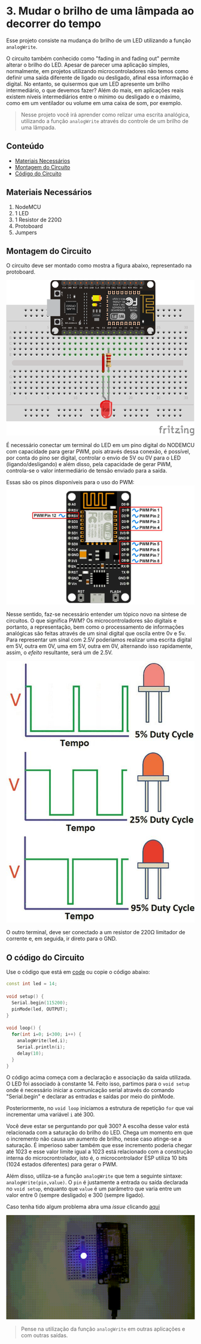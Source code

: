 # 3. Mudar o brilho de uma lâmpada ao decorrer do tempo

Esse projeto consiste na mudança do brilho de um LED utilizando a função ```analogWrite```.

O circuito também conhecido como "fading in and fading out" permite alterar o brilho do LED. Apesar de parecer uma aplicação simples, normalmente, em projetos utilizando microcontroladores não temos como definir uma saída diferente de ligado ou desligado, afinal essa informação é digital. No entanto, se quisermos que um LED apresente um brilho intermediário, o que devemos fazer? Além do mais, em aplicações reais existem níveis intermediários entre o mínimo ou desligado e o máximo, como em um ventilador ou volume em uma caixa de som, por exemplo.

> Nesse projeto você irá aprender como relizar uma escrita analógica, utilizando a função ```analogWrite``` através do controle de um brilho de uma lâmpada.

## Conteúdo
- [Materiais Necessários](#materiais-necessários)
- [Montagem do Circuito](#montagem-do-circuito)
- [Código do Circuito](#o-c&oacute;digo-do-circuito)

## Materiais Necessários
1. NodeMCU
2. 1 LED
3. 1 Resistor de 220Ω
4. Protoboard
5. Jumpers

## Montagem do Circuito
O circuito deve ser montado como mostra a figura abaixo, representado na protoboard.

![Protoboard](assets/circuit.png)

É necessário conectar um terminal do LED em um pino digital do NODEMCU com capacidade para gerar PWM, pois através dessa conexão, é possível, por conta do pino ser digital, controlar o envio de 5V ou 0V para o LED (ligando/desligando) e além disso, pela capacidade de gerar PWM, controla-se o valor intermediário de tensão enviado para a saída. 

Essas são os pinos dísponíveis para o uso do PWM:
![Imagem do PWM](assets/pinout.jpg)

Nesse sentido, faz-se necessário entender um tópico novo na síntese de circuitos. O que significa PWM? Os microcontroladores são digitais e portanto, a representação, bem como o processamento de informações analógicas são feitas através de um sinal digital que oscila entre 0v e 5v. Para representar um sinal com 2.5V poderiamos realizar uma escrita digital em 5V, outra em 0V, uma em 5V, outra em 0V, alternando isso rapidamente, assim, o _efeito_ resultante, será um de 2.5V.

![Explicação PWM](assets/pwm.jpg)


O outro terminal, deve ser conectado a um resistor de 220Ω limitador de corrente e, em seguida, ir direto para o GND.

## O código do Circuito

Use o código que está em [code](code/code.ino) ou copie o código abaixo:
 
```C++
const int led = 14;

void setup() {
  Serial.begin(115200);
  pinMode(led, OUTPUT);
}

void loop() {
  for(int i=0; i<300; i++) {
    analogWrite(led,i);
    Serial.println(i);
    delay(10);
  }
}
```
O código acima começa com a declaração e associação da saída utilizada. O LED foi associado à constante 14. Feito isso, partimos para o ```void setup``` onde é necessário iniciar a comunicação serial através do comando "Serial.begin" e declarar as entradas e saídas por meio do pinMode.

Posteriormente, no ```void loop``` iniciamos a estrutura de repetição ```for```  que vai incrementar uma variável ```i``` até 300. 

Você deve estar se perguntando por quê 300? A escolha desse valor está relacionada com a saturação do brilho do LED. Chega um momento em que o incremento não causa um aumento de brilho, nesse caso atinge-se a saturação. É imperioso saber também que esse incremento poderia chegar até 1023 e esse valor limite igual a 1023 está relacionado com a construção interna do microcrontrolador, isto é, o microcontrolador ESP utiliza 10 bits (1024 estados diferentes) para gerar o PWM.

Além disso, utiliza-se a função ```analogWrite``` que tem a seguinte sintaxe: ```analogWrite(pin,value)```. O ```pin``` é justamente a entrada ou saída declarada no ```void setup```, enquanto que ```value``` é um parâmetro que varia entre um valor entre 0 (sempre desligado) e 300 (sempre ligado).


Caso tenha tido algum problema abra uma _issue_ clicando [aqui](https://github.com/PETEletricaUFBA/IoT/issues/new)

![Circuit](assets/circuitoGif3.gif)

> Pense na utilização da função ```analogWrite``` em outras aplicações e com outras saídas. 
